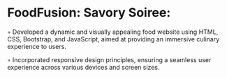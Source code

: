# FoodFusion: Savory Soiree:
  ◦ Developed a dynamic and visually appealing food website using HTML, CSS, Bootstrap, and JavaScript, aimed at
    providing an immersive culinary experience to users.

  ◦ Incorporated responsive design principles, ensuring a seamless user experience across various devices and screen sizes.

